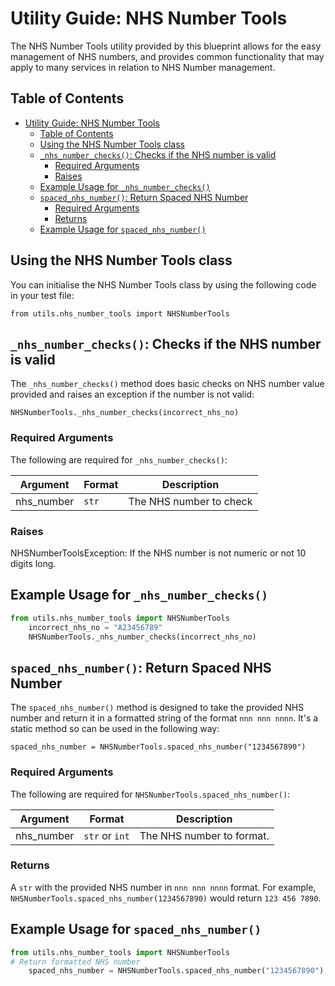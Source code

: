 # Utility Guide: NHS Number Tools

The NHS Number Tools utility provided by this blueprint allows for the easy management of NHS numbers, and provides
common functionality that may apply to many services in relation to NHS Number management.

## Table of Contents

- [Utility Guide: NHS Number Tools](#utility-guide-nhs-number-tools)
  - [Table of Contents](#table-of-contents)
  - [Using the NHS Number Tools class](#using-the-nhs-number-tools-class)
  - [`_nhs_number_checks()`: Checks if the NHS number is valid](#_nhs_number_checks-checks-if-the-nhs-number-is-valid)
    - [Required Arguments](#required-arguments)
    - [Raises](#raises)
  - [Example Usage for `_nhs_number_checks()`](#example-usage-for-_nhs_number_checks)
  - [`spaced_nhs_number()`: Return Spaced NHS Number](#spaced_nhs_number-return-spaced-nhs-number)
    - [Required Arguments](#required-arguments-1)
    - [Returns](#returns)
  - [Example Usage for `spaced_nhs_number()`](#example-usage-for-spaced_nhs_number)

## Using the NHS Number Tools class

You can initialise the NHS Number Tools class by using the following code in your test file:

    from utils.nhs_number_tools import NHSNumberTools

## `_nhs_number_checks()`: Checks if the NHS number is valid

The `_nhs_number_checks()` method does basic checks on NHS number value provided and raises an exception if the number is not valid:

    NHSNumberTools._nhs_number_checks(incorrect_nhs_no)

### Required Arguments

The following are required for `_nhs_number_checks()`:

| Argument   | Format | Description             |
| ---------- | ------ | ----------------------- |
| nhs_number | `str`  | The NHS number to check |

### Raises

NHSNumberToolsException: If the NHS number is not numeric or not 10 digits long.

## Example Usage for `_nhs_number_checks()`

```python
from utils.nhs_number_tools import NHSNumberTools
    incorrect_nhs_no = "A23456789"
    NHSNumberTools._nhs_number_checks(incorrect_nhs_no)
```

## `spaced_nhs_number()`: Return Spaced NHS Number

The `spaced_nhs_number()` method is designed to take the provided NHS number and return it in a formatted
string of the format `nnn nnn nnnn`.  It's a static method so can be used in the following way:

    spaced_nhs_number = NHSNumberTools.spaced_nhs_number("1234567890")

### Required Arguments

The following are required for `NHSNumberTools.spaced_nhs_number()`:

| Argument   | Format         | Description               |
| ---------- | -------------- | ------------------------- |
| nhs_number | `str` or `int` | The NHS number to format. |

### Returns

A `str` with the provided NHS number in `nnn nnn nnnn` format. For example, `NHSNumberTools.spaced_nhs_number(1234567890)` would return `123 456 7890`.

## Example Usage for `spaced_nhs_number()`

```python
from utils.nhs_number_tools import NHSNumberTools
# Return formatted NHS number
    spaced_nhs_number = NHSNumberTools.spaced_nhs_number("1234567890")
```
